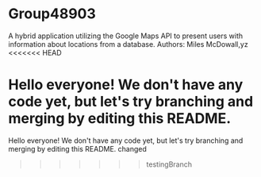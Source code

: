 # Group48903
A hybrid application utilizing the Google Maps API to present users with information about locations from a database. 
Authors: Miles McDowall,yz
<<<<<<< HEAD

Hello everyone! We don't have any code yet, but let's try branching and merging by editing this README.
=======
Hello everyone! We don't have any code yet, but let's try branching and merging by editing this README.
changed
>>>>>>> testingBranch
